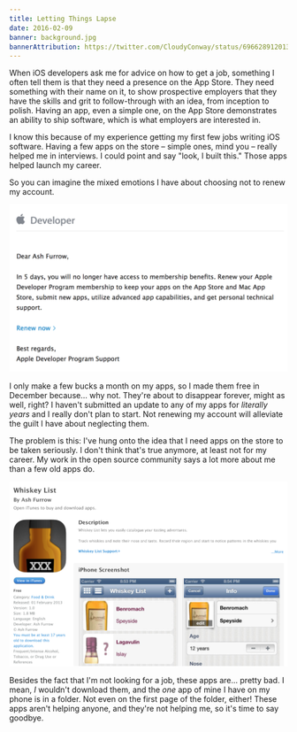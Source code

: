 ```yaml
---
title: Letting Things Lapse
date: 2016-02-09
banner: background.jpg
bannerAttribution: https://twitter.com/CloudyConway/status/696628912013623296
---
```


When iOS developers ask me for advice on how to get a job, something I often tell them is that they need a presence on the App Store. They need something with their name on it, to show prospective employers that they have the skills and grit to follow-through with an idea, from inception to polish. Having an app, even a simple one, on the App Store demonstrates an ability to ship software, which is what employers are interested in.

I know this because of my experience getting my first few jobs writing iOS software. Having a few apps on the store – simple ones, mind you – really helped me in interviews. I could point and say "look, I built this." Those apps helped launch my career.

So you can imagine the mixed emotions I have about choosing not to renew my account.

<Narrow>

![Sorry old friend.](email.png)

</Narrow>

I only make a few bucks a month on my apps, so I made them free in December because... why not. They're about to disappear forever, might as well, right? I haven't submitted an update to any of my apps for _literally years_ and I really don't plan to start. Not renewing my account will alleviate the guilt I have about neglecting them.

The problem is this: I've hung onto the idea that I need apps on the store to be taken seriously. I don't think that's true anymore, at least not for my career. My work in the open source community says a lot more about me than a few old apps do.

<Narrow>

![I wouldn't download this, ew.](whiskeylist.png)

</Narrow>

Besides the fact that I'm not looking for a job, these apps are... pretty bad. I mean, _I_ wouldn't download them, and the _one_ app of mine I have on my phone is in a folder. Not even on the first page of the folder, either! These apps aren't helping anyone, and they're not helping me, so it's time to say goodbye.
